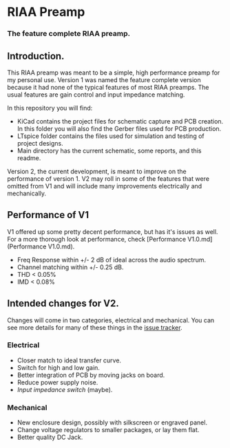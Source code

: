 # RIAA Preamp

### The feature complete RIAA preamp.

## Introduction.

This RIAA preamp was meant to be a simple, high performance preamp for my personal use.
Version 1 was named the feature complete version because it had none of the typical features of most RIAA preamps. The usual features are gain control and input impedance matching. 

In this repository you will find:
- KiCad contains the project files for schematic capture and PCB creation. In this folder you will also find the Gerber files used for PCB production.
- LTspice folder contains the files used for simulation and testing of project designs.
- Main directory has the current schematic, some reports, and this readme.

Version 2, the current development, is meant to improve on the performance of version 1. V2 may roll in some of the features that were omitted from V1 and will include many improvements electrically and mechanically.

## Performance of V1
V1 offered up some pretty decent performance, but has it's issues as well. For a more thorough look at performance, check [Performance V1.0.md](Performance V1.0.md).

- Freq Response within +/- 2 dB of ideal across the audio spectrum.
- Channel matching within +/- 0.25 dB.
- THD < 0.05% 
- IMD < 0.08%

## Intended changes for V2.
Changes will come in two categories, electrical and mechanical. You can see more details for many of these things in the [issue tracker](https://github.com/ABillBlakely/riaa-preamp/issues).

### Electrical
- Closer match to ideal transfer curve.
- Switch for high and low gain.
- Better integration of PCB by moving jacks on board. 
- Reduce power supply noise.
- *Input impedance switch* (maybe).

### Mechanical
- New enclosure design, possibly with silkscreen or engraved panel.
- Change voltage regulators to smaller packages, or lay them flat.
- Better quality DC Jack.

